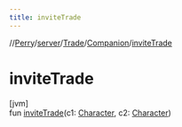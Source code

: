 ```yaml
---
title: inviteTrade
---
```

//[Perry](../../../../index.html)/[server](../../index.html)/[Trade](../index.html)/[Companion](index.html)/[inviteTrade](invite-trade.html)



# inviteTrade



[jvm]\
fun [inviteTrade](invite-trade.html)(c1: [Character](../../../client/-character/index.html), c2: [Character](../../../client/-character/index.html))




